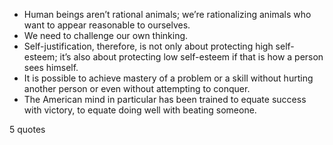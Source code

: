  - Human beings aren’t rational animals; we’re rationalizing animals who want to appear reasonable to ourselves.
 - We need to challenge our own thinking.
 - Self-justification, therefore, is not only about protecting high self-esteem; it’s also about protecting low self-esteem if that is how a person sees himself.
 - It is possible to achieve mastery of a problem or a skill without hurting another person or even without attempting to conquer.
 - The American mind in particular has been trained to equate success with victory, to equate doing well with beating someone.

5 quotes